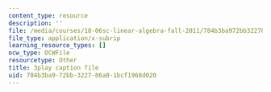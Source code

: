 ```yaml
---
content_type: resource
description: ''
file: /media/courses/18-06sc-linear-algebra-fall-2011/784b3ba972bb322786a81bcf1968d020_OsHY7ycgbaE.srt
file_type: application/x-subrip
learning_resource_types: []
ocw_type: OCWFile
resourcetype: Other
title: 3play caption file
uid: 784b3ba9-72bb-3227-86a8-1bcf1968d020
---
```

